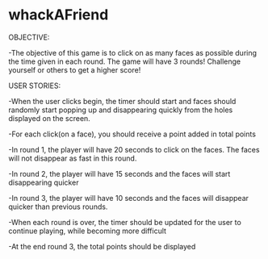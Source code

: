 # whackAFriend


OBJECTIVE:

-The objective of this game is to click on as many faces as possible during the time given in each round. The game will have 3 rounds! Challenge yourself or others to get a higher score! 

USER STORIES: 

-When the user clicks begin, the timer should start and faces should randomly start popping up and disappearing quickly from the holes displayed on the screen. 

-For each click(on a face), you should receive a point added in total points

-In round 1, the player will have 20 seconds to click on the faces. The faces will not disappear as fast in this round.

-In round 2, the player will have 15 seconds and the faces will start disappearing quicker

-In round 3, the player will have 10 seconds and the faces will disappear quicker than previous rounds.

-When each round is over, the timer should be updated for the user to continue playing, while becoming more difficult

-At the end round 3, the total points should be displayed



